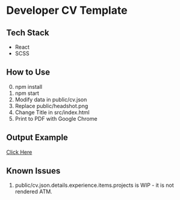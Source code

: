 # Developer CV Template

## Tech Stack
- React
- SCSS

## How to Use
0) npm install
1) npm start
2) Modify data in public/cv.json
3) Replace public/headshot.png
4) Change Title in src/index.html
5) Print to PDF with Google Chrome

## Output Example
[Click Here](https://github.com/EyalPerry/dev-cv/blob/master/output-example.pdf)

## Known Issues
1) public/cv.json.details.experience.items.projects is WIP - it is not rendered ATM.
